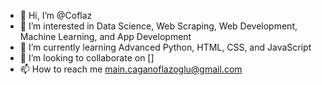 - 👋 Hi, I’m @Coflaz
- 👀 I’m interested in Data Science, Web Scraping, Web Development, Machine Learning, and App Development
- 🌱 I’m currently learning Advanced Python, HTML, CSS, and JavaScript
- 💞️ I’m looking to collaborate on []
- 📫 How to reach me main.caganoflazoglu@gmail.com

<!---
Coflaz/Coflaz is a ✨ special ✨ repository because its `README.md` (this file) appears on your GitHub profile.
You can click the Preview link to take a look at your changes.
--->
